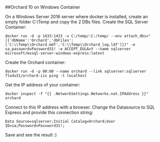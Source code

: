 ##Orchard 10 on Windows Container

On a Windows Server 2016 server where docker is installed, create an empty folder C:\Temp and copy the 2 DBs files. Create the SQL Server Container:
```
docker run -d -p 1433:1433 -v C:/temp/:C:/temp/ --env attach_dbs="[{'dbName':'Orchard','dbFiles':['C:\\Temp\\Orchard.mdf','C:\\Temp\\Orchard_log.ldf']}]" -e sa_password=Password31! -e ACCEPT_EULA=Y --name sqlserver microsoft/mssql-server-windows-express:latest
```

Create the Orchard container:
```
docker run -d -p 80:80 --name orchard --link sqlserver:sqlserver flodu31/orchard-iis ping -t localhost
```
Get the IP address of your container:
```
docker inspect -f "{{ .NetworkSettings.Networks.nat.IPAddress }}" orchard
```
Connect to this IP address with a browser.
Change the Datasource to SQL Express and provide this connection string:
```
Data Source=sqlserver;Initial Catalog=Orchard;User ID=sa;Password=Password31!;
```
Save and see the result :)
